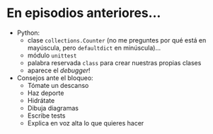 # En episodios anteriores...

- Python:
    - clase `collections.Counter` (no me preguntes por qué está en mayúscula, pero `defaultdict` en minúscula)...
    - módulo `unittest`
    - palabra reservada `class` para crear nuestras propias clases
    - aparece el *debugger*!
- Consejos ante el bloqueo:
    - Tómate un descanso
    - Haz deporte
    - Hidrátate
    - Dibuja diagramas
    - Escribe tests
    - Explica en voz alta lo que quieres hacer


